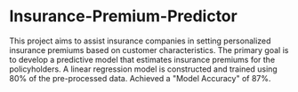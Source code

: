 # Insurance-Premium-Predictor
This project aims to assist insurance companies in setting personalized insurance premiums based on customer characteristics. The primary goal is to develop a predictive model that estimates insurance premiums for the policyholders. A linear regression model is constructed and trained using 80% of the pre-processed data. Achieved a "Model Accuracy" of 87%.
